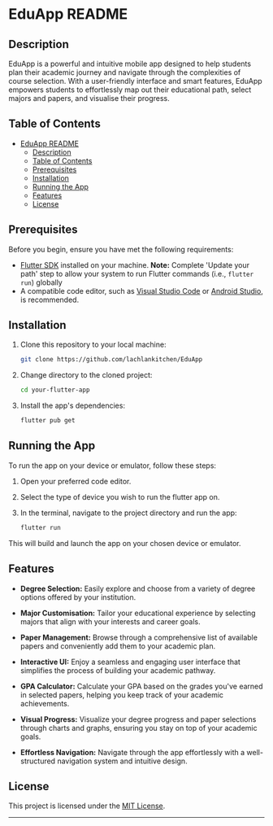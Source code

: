 # EduApp README

## Description

EduApp is a powerful and intuitive mobile app designed to help students plan their academic journey and navigate through the complexities of course selection. With a user-friendly interface and smart features, EduApp empowers students to effortlessly map out their educational path, select majors and papers, and visualise their progress.


## Table of Contents

- [EduApp README](#eduapp-readme)
  - [Description](#description)
  - [Table of Contents](#table-of-contents)
  - [Prerequisites](#prerequisites)
  - [Installation](#installation)
  - [Running the App](#running-the-app)
  - [Features](#features)
  - [License](#license)

## Prerequisites

Before you begin, ensure you have met the following requirements:

- [Flutter SDK](https://flutter.dev/docs/get-started/install) installed on your machine. **Note:** Complete 'Update your path' step to allow your system to run Flutter commands (i.e., ```flutter run```) globally
- A compatible code editor, such as [Visual Studio Code](https://code.visualstudio.com/) or [Android Studio](https://developer.android.com/studio), is recommended.



## Installation

1. Clone this repository to your local machine:

   ```bash
   git clone https://github.com/lachlankitchen/EduApp
   ```

2. Change directory to the cloned project:

   ```bash
   cd your-flutter-app
   ```

3. Install the app's dependencies:

   ```bash
   flutter pub get
   ```

## Running the App

To run the app on your device or emulator, follow these steps:

1. Open your preferred code editor.

2. Select the type of device you wish to run the flutter app on.

3. In the terminal, navigate to the project directory and run the app:

   ```bash
   flutter run
   ```

This will build and launch the app on your chosen device or emulator.

## Features

* **Degree Selection:** Easily explore and choose from a variety of degree options offered by your institution.

* **Major Customisation:** Tailor your educational experience by selecting majors that align with your interests and career goals.

* **Paper Management:** Browse through a comprehensive list of available papers and conveniently add them to your academic plan.

* **Interactive UI:** Enjoy a seamless and engaging user interface that simplifies the process of building your academic pathway.

* **GPA Calculator:** Calculate your GPA based on the grades you've earned in selected papers, helping you keep track of your academic achievements.

* **Visual Progress:** Visualize your degree progress and paper selections through charts and graphs, ensuring you stay on top of your academic goals.

* **Effortless Navigation:** Navigate through the app effortlessly with a well-structured navigation system and intuitive design.

## License

This project is licensed under the [MIT License](LICENSE).

---